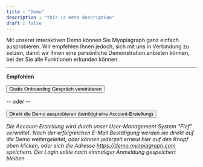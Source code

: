 ```yaml
---
title : "Demo"
description : "this is meta description"
draft : false
---
```


Mit unserer interaktiven Demo können Sie Myopiagraph ganz einfach ausprobieren. Wir empfehlen Ihnen jedoch, sich mit uns in Verbindung zu setzen, damit wir Ihnen eine persönliche Demonstration anbieten können, bei der Sie alle Funktionen erkunden können.

---

**Empfohlen**

<a href="/contact" ><button class="btn btn-primary">Gratis Onboarding Gespräch vereinbaren</button></a>

-- oder -- 

<a href="https://demo.myopiagraph.com/" target="_blank"><button class="btn btn-primary">Direkt die Demo ausprobieren (benötigt eine Account-Erstellung)</button></a>

*Die Account-Erstellung wird durch unser User-Management System "Fief" verwaltet. Nach der erfolgreichen E-Mail Bestätigung werden sie direkt auf die Demo weitergeleitet, oder können jederzeit erneut hier auf den Knopf oben klicken, oder sich die Adresse https://demo.myopiagraph.com speichern. Der Login sollte nach einmaliger Anmeldung gespeichert bleiben.*
